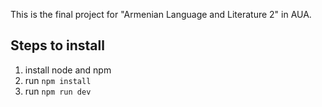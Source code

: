 This is the final project for "Armenian Language and Literature 2" in AUA.

## Steps to install
1. install node and  npm
2. run `npm install`
3. run `npm run dev`
